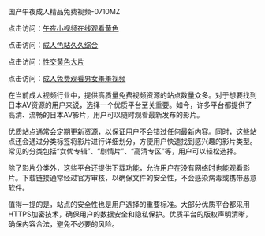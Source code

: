 国产午夜成人精品免费视频-0710MZ

点击访问：<a href="https://heiliaowzu4ur.pages.dev">午夜小视频在线观看黄色</a>

点击访问：<a href="https://heiliaoxqkkct.pages.dev">成人色站久久综合</a>

点击访问：<a href="https://heiliaowt0d7p.pages.dev">性交黄色大片</a>

点击访问：<a href="https://heiliaoxwd5i8.pages.dev">成人免费观看男女羞羞视频</a>

在当前成人视频行业中，提供高质量免费视频资源的站点数量众多。对于想要找到日本AV资源的用户来说，选择一个优质平台至关重要。如今，许多平台都提供了高清、流畅的日本AV影片，用户可以随时观看最新发布的影片。

优质站点通常会定期更新资源，以保证用户不会错过任何最新内容。同时，这些站点还会通过分类标签将影片进行详细划分，方便用户快速找到感兴趣的影片类型。常见的分类包括“女优专辑”、“剧情片”、“高清专区”等，用户可以轻松选择。

除了影片分类外，这些平台还提供下载功能，允许用户在没有网络时也能观看影片。下载链接通常经过官方审核，以确保文件的安全性，不会感染病毒或携带恶意软件。

值得一提的是，站点的安全性也是用户选择的重要标准。大部分优质平台都采用HTTPS加密技术，确保用户的数据安全和隐私保护。优质平台的版权声明清晰，确保内容合法，避免不必要的风险。

<span style="display:none;">[Canonical link]( ）</span>
